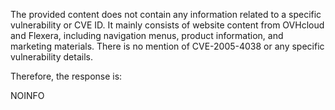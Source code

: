 The provided content does not contain any information related to a specific vulnerability or CVE ID. It mainly consists of website content from OVHcloud and Flexera, including navigation menus, product information, and marketing materials. There is no mention of CVE-2005-4038 or any specific vulnerability details.

Therefore, the response is:

NOINFO